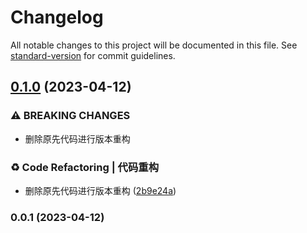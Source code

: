 # Changelog

All notable changes to this project will be documented in this file. See [standard-version](https://github.com/conventional-changelog/standard-version) for commit guidelines.

## [0.1.0](https://gitee.com/imyuanli/blog/compare/v0.0.1...v0.1.0) (2023-04-12)


### ⚠ BREAKING CHANGES

* 删除原先代码进行版本重构

### ♻️ Code Refactoring | 代码重构

* 删除原先代码进行版本重构 ([2b9e24a](https://gitee.com/imyuanli/blog/commit/2b9e24ac625bd2894b19a5ca6ee6e89e0257689a))

### 0.0.1 (2023-04-12)
